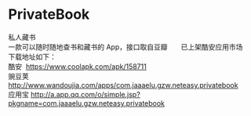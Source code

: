 # PrivateBook
私人藏书        
一款可以随时随地查书和藏书的 App，接口取自豆瓣       
已上架酷安应用市场       
下载地址如下：       
酷安  https://www.coolapk.com/apk/158711        
豌豆荚 http://www.wandoujia.com/apps/com.jaaaelu.gzw.neteasy.privatebook       
应用宝 http://a.app.qq.com/o/simple.jsp?pkgname=com.jaaaelu.gzw.neteasy.privatebook
